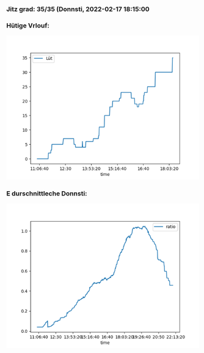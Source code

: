 ### Jitz grad: 35/35 (Donnsti, 2022-02-17 18:15:00

### Hütige Vrlouf:
![Graph](Today.png)

### E durschnittleche Donnsti:
![Graph](Donnsti.png)